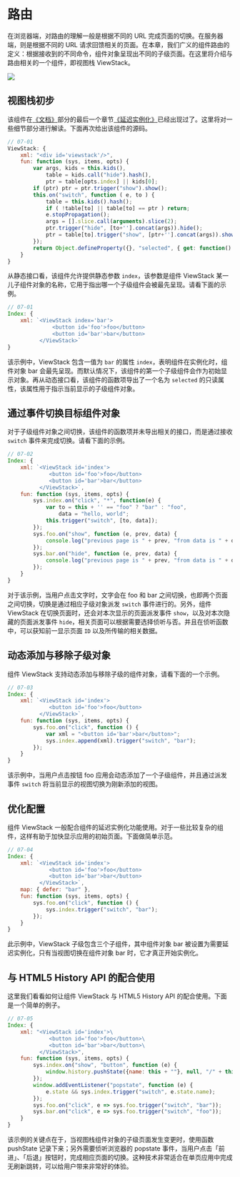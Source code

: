# 路由

在浏览器端，对路由的理解一般是根据不同的 URL 完成页面的切换。在服务器端，则是根据不同的 URL 请求回馈相关的页面。在本章，我们广义的组件路由的定义：根据接收到的不同命令，组件对象呈现出不同的子级页面。在这里将介绍与路由相关的一个组件，即视图栈 ViewStack。

<img src="https://xmlplus.cn/img/components/viewstack.png" class="img-responsive"/>

## 视图栈初步

该组件在[《文档》](http://xmlplus.cn/docs)部分的最后一个章节[《延迟实例化》](http://xmlplus.cn/docs#延迟实例化)已经出现过了。这里将对一些细节部分进行解读。下面再次给出该组件的源码。

```js
// 07-01
ViewStack: { 
    xml: "<div id='viewstack'/>",
    fun: function (sys, items, opts) {
        var args, kids = this.kids(),
            table = kids.call("hide").hash(),
            ptr = table[opts.index] || kids[0];
        if (ptr) ptr = ptr.trigger("show").show();
        this.on("switch", function ( e, to ) {
            table = this.kids().hash();
            if ( !table[to] || table[to] == ptr ) return;
            e.stopPropagation();
            args = [].slice.call(arguments).slice(2);
            ptr.trigger("hide", [to+''].concat(args)).hide();
            ptr = table[to].trigger("show", [ptr+''].concat(args)).show();
        });
        return Object.defineProperty({}, "selected", { get: function() {return ptr;}});
    }
}
```

从静态接口看，该组件允许提供静态参数 `index`，该参数是组件 ViewStack 某一儿子组件对象的名称，它用于指出哪一个子级组件会被最先呈现。请看下面的示例。

```js
// 07-01
Index: {
    xml: `<ViewStack index='bar'>
              <button id='foo'>foo</button>
              <button id='bar'>bar</button>
          </ViewStack>`
}
```

该示例中，ViewStack 包含一值为 `bar` 的属性 `index`，表明组件在实例化时，组件对象 bar 会最先呈现。而默认情况下，该组件的第一个子级组件会作为初始显示对象。再从动态接口看，该组件的函数项导出了一个名为 `selected` 的只读属性，该属性用于指示当前显示的子级组件对象。

## 通过事件切换目标组件对象

对于子级组件对象之间切换，该组件的函数项并未导出相关的接口，而是通过接收 `switch` 事件来完成切换。请看下面的示例。

```js
// 07-02
Index: {
    xml: `<ViewStack id='index'>
             <button id='foo'>foo</button>
             <button id='bar'>bar</button>
          </ViewStack>`,
    fun: function (sys, items, opts) {
        sys.index.on("click", "*", function(e) {
            var to = this + '' == "foo" ? "bar" : "foo",
                data = "hello, world";
            this.trigger("switch", [to, data]);
        });
        sys.foo.on("show", function (e, prev, data) {
            console.log("previous page is " + prev, "from data is " + data);
        });
        sys.bar.on("hide", function (e, prev, data) {
            console.log("previous page is " + prev, "from data is " + data);
        });
    }
}
```

对于该示例，当用户点击文字时，文字会在 foo 和 bar 之间切换，也即两个页面之间切换，切换是通过相应子级对象派发 `switch` 事件进行的。另外，组件 ViewStack 在切换页面时，还会对本次显示的页面派发事件 `show`，以及对本次隐藏的页面派发事件 `hide`，相关页面可以根据需要选择侦听与否。并且在侦听函数中，可以获知前一显示页面 `ID` 以及所传输的相关数据。

## 动态添加与移除子级对象

组件 ViewStack 支持动态添加与移除子级的组件对象，请看下面的一个示例。

```js
// 07-03
Index: {
    xml: `<ViewStack id='index'>
             <button id='foo'>foo</button>
          </ViewStack>`,
    fun: function (sys, items, opts) {
        sys.foo.on("click", function () {
            var xml = "<button id='bar'>bar</button>";
            sys.index.append(xml).trigger("switch", "bar");
        });
    }
}
```

该示例中，当用户点击按钮 foo 应用会动态添加了一个子级组件，并且通过派发事件 `switch` 将当前显示的视图切换为刚新添加的视图。

## 优化配置

组件 ViewStack 一般配合组件的延迟实例化功能使用。对于一些比较复杂的组件，这样有助于加快显示应用的初始页面。下面做简单示范。

```js
// 07-04
Index: {
    xml: `<ViewStack id='index'>
             <button id='foo'>foo</button>
             <button id='bar'>bar</button>
          </ViewStack>`,
	map: { defer: "bar" },
    fun: function (sys, items, opts) {
        sys.foo.on("click", function () {
            sys.index.trigger("switch", "bar");
        });
    }
}
```

此示例中，ViewStack 子级包含三个子组件，其中组件对象 bar 被设置为需要延迟实例化，只有当视图切换在组件对象 bar 时，它才真正开始实例化。

## 与 HTML5 History API 的配合使用

这里我们看看如何让组件 ViewStack 与 HTML5 History API 的配合使用。下面是一个简单的例子。

```js
// 07-05
Index: {
    xml: "<ViewStack id='index'>\
             <button id='foo'>foo</button>\
             <button id='bar'>bar</button>\
          </ViewStack>",
    fun: function (sys, items, opts) {
        sys.index.on("show", "button", function (e) { 
            window.history.pushState({name: this + ""}, null, "/" + this);
        });
        window.addEventListener("popstate", function (e) {
            e.state && sys.index.trigger("switch", e.state.name);
        });
        sys.foo.on("click", e => sys.foo.trigger("switch", "bar"));
        sys.bar.on("click", e => sys.foo.trigger("switch", "foo"));
    }
}
```

该示例的关键点在于，当视图栈组件对象的子级页面发生变更时，使用函数 pushState 记录下来；另外需要侦听浏览器的 popstate 事件，当用户点击「前进」、「后退」按钮时，完成相应页面的切换。这种技术非常适合在单页应用中完成无刷新跳转，可以给用户带来非常好的体验。